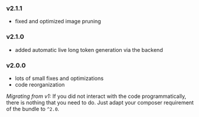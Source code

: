 ### v2.1.1
 - fixed and optimized image pruning

### v2.1.0
 - added automatic live long token generation via the backend

### v2.0.0
 - lots of small fixes and optimizations
 - code reorganization

 *Migrating from v1:*
 If you did not interact with the code programmatically, there is
 nothing that you need to do. Just adapt your composer requirement of
 the bundle to `^2.0`.